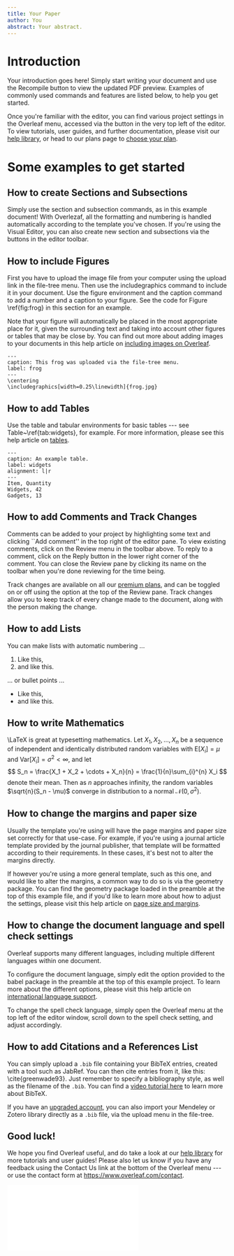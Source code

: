 ```yaml
---
title: Your Paper
author: You
abstract: Your abstract.
---
```

<!-- copied from the default overleaf example -->

# Introduction

Your introduction goes here! Simply start writing your document and use the Recompile button to view the updated PDF preview. Examples of commonly used commands and features are listed below, to help you get started.

Once you're familiar with the editor, you can find various project settings in the Overleaf menu, accessed via the button in the very top left of the editor. To view tutorials, user guides, and further documentation, please visit our [help library](https://www.overleaf.com/learn), or head to our plans page to [choose your plan](https://www.overleaf.com/user/subscription/plans).

# Some examples to get started

## How to create Sections and Subsections

Simply use the section and subsection commands, as in this example document! With Overlezaf, all the formatting and numbering is handled automatically according to the template you've chosen. If you're using the Visual Editor, you can also create new section and subsections via the buttons in the editor toolbar.

## How to include Figures

First you have to upload the image file from your computer using the upload link in the file-tree menu. Then use the includegraphics command to include it in your document. Use the figure environment and the caption command to add a number and a caption to your figure. See the code for Figure \ref{fig:frog} in this section for an example.

Note that your figure will automatically be placed in the most appropriate place for it, given the surrounding text and taking into account other figures or tables that may be close by. You can find out more about adding images to your documents in this help article on [including images on Overleaf](https://www.overleaf.com/learn/how-to/Including_images_on_Overleaf).

```figure
---
caption: This frog was uploaded via the file-tree menu.
label: frog
---
\centering
\includegraphics[width=0.25\linewidth]{frog.jpg}
```

## How to add Tables

Use the table and tabular environments for basic tables --- see Table~\ref{tab:widgets}, for example. For more information, please see this help article on [tables](https://www.overleaf.com/learn/latex/tables). 

```csv
---
caption: An example table.
label: widgets
alignment: l|r
---
Item, Quantity
Widgets, 42
Gadgets, 13
```

## How to add Comments and Track Changes

Comments can be added to your project by highlighting some text and clicking ``Add comment'' in the top right of the editor pane. To view existing comments, click on the Review menu in the toolbar above. To reply to a comment, click on the Reply button in the lower right corner of the comment. You can close the Review pane by clicking its name on the toolbar when you're done reviewing for the time being.

Track changes are available on all our [premium plans](https://www.overleaf.com/user/subscription/plans), and can be toggled on or off using the option at the top of the Review pane. Track changes allow you to keep track of every change made to the document, along with the person making the change. 

## How to add Lists

You can make lists with automatic numbering ...

1. Like this,
2. and like this.

... or bullet points ...

- Like this,
- and like this.

## How to write Mathematics

\\LaTeX is great at typesetting mathematics. Let $X_1, X_2, \ldots, X_n$ be a sequence of independent and identically distributed random variables with $\text{E}[X_i] = \mu$ and $\text{Var}[X_i] = \sigma^2 < \infty$, and let
$$
S_n = \frac{X_1 + X_2 + \cdots + X_n}{n}
      = \frac{1}{n}\sum_{i}^{n} X_i
$$
denote their mean. Then as $n$ approaches infinity, the random variables $\sqrt{n}(S_n - \mu)$ converge in distribution to a normal $\mathcal{N}(0, \sigma^2)$.


## How to change the margins and paper size

Usually the template you're using will have the page margins and paper size set correctly for that use-case. For example, if you're using a journal article template provided by the journal publisher, that template will be formatted according to their requirements. In these cases, it's best not to alter the margins directly.

If however you're using a more general template, such as this one, and would like to alter the margins, a common way to do so is via the geometry package. You can find the geometry package loaded in the preamble at the top of this example file, and if you'd like to learn more about how to adjust the settings, please visit this help article on [page size and margins](https://www.overleaf.com/learn/latex/page_size_and_margins).

## How to change the document language and spell check settings

Overleaf supports many different languages, including multiple different languages within one document. 

To configure the document language, simply edit the option provided to the babel package in the preamble at the top of this example project. To learn more about the different options, please visit this help article on [international language support](https://www.overleaf.com/learn/latex/International_language_support).

To change the spell check language, simply open the Overleaf menu at the top left of the editor window, scroll down to the spell check setting, and adjust accordingly.

## How to add Citations and a References List

You can simply upload a `.bib` file containing your BibTeX entries, created with a tool such as JabRef. You can then cite entries from it, like this: \cite{greenwade93}. Just remember to specify a bibliography style, as well as the filename of the `.bib`. You can find a [video tutorial here](https://www.overleaf.com/help/97-how-to-include-a-bibliography-using-bibtex) to learn more about BibTeX.

If you have an [upgraded account](https://www.overleaf.com/user/subscription/plans), you can also import your Mendeley or Zotero library directly as a `.bib` file, via the upload menu in the file-tree.

## Good luck!

We hope you find Overleaf useful, and do take a look at our [help library](https://www.overleaf.com/learn) for more tutorials and user guides! Please also let us know if you have any feedback using the Contact Us link at the bottom of the Overleaf menu --- or use the contact form at https://www.overleaf.com/contact.

![mla](./sample.bib)